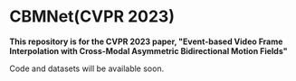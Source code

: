 # CBMNet(CVPR 2023)
**This repository is for the CVPR 2023 paper, "Event-based Video Frame Interpolation with Cross-Modal Asymmetric Bidirectional Motion Fields"**

Code and datasets will be available soon.
